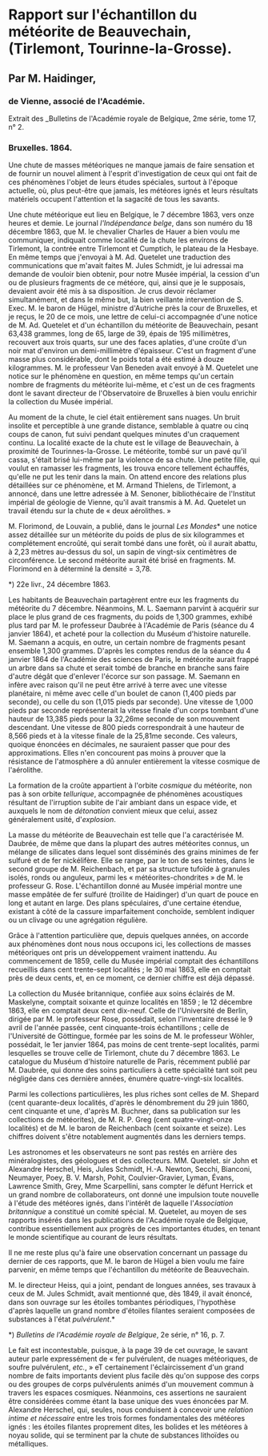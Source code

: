 # Rapport sur l'échantillon du météorite de Beauvechain, (Tirlemont, Tourinne-la-Grosse).

## Par M. Haidinger,

### de Vienne, associé de l'Académie.

Extrait des _Bulletins de l'Académie royale de Belgique, 2me série, tome 17, n° 2.

### Bruxelles. 1864.

Une chute de masses météoriques ne manque jamais de faire sensation et de fournir un nouvel aliment à l'esprit d'investigation de ceux qui ont fait de ces phénomènes l'objet de leurs études spéciales, surtout à l'époque actuelle, où, plus peut-être que jamais, les météores ignés et leurs résultats matériels occupent l'attention et la sagacité de tous les savants.

Une chute météorique eut lieu en Belgique, le 7 décembre 1863, vers onze heures et demie. Le journal _l'Indépendance belge_, dans son numéro du 18 décembre 1863, que M. le chevalier Charles de Hauer a bien voulu me communiquer, indiquait comme localité de la chute les environs de Tirlemont, la contrée entre Tirlemont et Cumptich, le plateau de la Hesbaye. En même temps que j'envoyai à M. Ad. Quetelet une traduction des communications que m'avait faites M. Jules Schmidt, je lui adressai ma demande de vouloir bien obtenir, pour notre Musée impérial, la cession d'un ou de plusieurs fragments de ce météore, qui, ainsi que je le supposais, devaient avoir été mis à sa disposition. Je crus devoir réclamer simultanément, et dans le même but, la bien veillante intervention de S. Exec. M. le baron de Hügel, ministre d'Autriche près la cour de Bruxelles, et je reçus, le 20 de ce mois, une lettre de celui-ci accompagnée d'une notice de M. Ad. Quetelet et d'un échantillon du météorite de Beauvechain, pesant 63,438 grammes, long de 65, large de 39, épais de 195 millimètres, recouvert aux trois quarts, sur une des faces aplaties, d'une croûte d'un noir mat d'environ un demi-millimètre d'épaisseur. C'est un fragment d'une masse plus considérable, dont le poids total a été estimé à douze kilogrammes. M. le professeur Van Beneden avait envoyé à M. Quetelet une notice sur le phénomène en question, en même temps qu'un certain nombre de fragments du météorite lui-même, et c'est un de ces fragments dont le savant directeur de l'Observatoire de Bruxelles à bien voulu enrichir la collection du Musée impérial.

Au moment de la chute, le ciel était entièrement sans nuages. Un bruit insolite et perceptible à une grande distance, semblable à quatre ou cinq coups de canon, fut suivi pendant quelques minutes d'un craquement continu. La localité exacte de la chute est le village de Beauvechain, à proximité de Tourinnes-la-Grosse. Le météorite, tombé sur un pavé qu'il cassa, s'était brisé lui-même par la violence de sa chute. Une petite fille, qui voulut en ramasser les fragments, les trouva encore tellement échauffés, qu'elle ne put les tenir dans la main. On attend encore des relations plus détaillées sur ce phénomène, et M. Armand Thielens, de Tirlemont, a annoncé, dans une lettre adressée à M. Senoner, bibliothécaire de l'Institut impérial de géologie de Vienne, qu'il avait transmis à M. Ad. Quetelet un travail étendu sur la chute de « deux aérolithes. »

M. Florimond, de Louvain, a publié, dans le journal _Les Mondes_* une notice assez détaillée sur un météorite du poids de plus de six kilogrammes et complétement encroûté, qui serait tombé dans une forêt, où il aurait abattu, à 2,23 mètres au-dessus du sol, un sapin de vingt-six centimètres de circonférence. Le second météorite aurait été brisé en fragments. M. Florimond en à déterminé la densité = 3,78.

*) 22e livr., 24 décembre 1863.

Les habitants de Beauvechain partagèrent entre eux les fragments du météorite du 7 décembre. Néanmoins, M. L. Saemann parvint à acquérir sur place le plus grand de ces fragments, du poids de 1,300 grammes, exhibé plus tard par M. le professeur Daubrée à l'Académie de Paris (séance du 4 janvier 1864), et acheté pour la collection du Muséum d'histoire naturelle. M. Saemann a acquis, en outre, un certain nombre de fragments pesant ensemble 1,300 grammes. D'après les comptes rendus de la séance du 4 janvier 1864 de l'Académie des sciences de Paris, le météorite aurait frappé un arbre dans sa chute et serait tombé de branche en branche sans faire d'autre dégât que d'enlever l'écorce sur son passage. M. Saemann en infère avec raison qu'il ne peut être arrivé à terre avec une vitesse planétaire, ni même avec celle d'un boulet de canon (1,400 pieds par seconde), ou celle du son (1,015 pieds par seconde). Une vitesse de 1,000 pieds par seconde représenterait la vitesse finale d'un corps tombant d'une hauteur de 13,385 pieds pour la 32,26me seconde de son mouvement descendant. Une vitesse de 800 pieds correspondrait à une hauteur de 8,566 pieds et à la vitesse finale de la 25,81me seconde. Ces valeurs, quoique énoncées en décimales, ne sauraient passer que pour des approximations. Elles n'en concourent pas moins à prouver que la résistance de l'atmosphère a dû annuler entièrement la vitesse cosmique de l'aérolithe.

La formation de la croûte appartient à l'orbite _cosmique_ du météorite, non pas à son orbite _tellurique_, accompagnée de phénomènes acoustiques résultant de l'irruption subite de l'air ambiant dans un espace vide, et auxquels le nom de _détonation_ convient mieux que celui, assez généralement usité, d'_explosion_.

La masse du météorite de Beauvechain est telle que l'a caractérisée M. Daubrée, de même que dans la plupart des autres météorites connus, un mélange de silicates dans lequel sont disséminés des grains minimes de fer sulfuré et de fer nickélifère. Elle se range, par le ton de ses teintes, dans le second groupe de M. Reichenbach, et par sa structure tufoïde à granules isolés, ronds ou anguleux, parmi les « météorites-chondrites » de M. le professeur G. Rose. L'échantillon donné au Musée impérial montre une masse empâtée de fer sulfuré (troïlite de Haidinger) d'un quart de pouce en long et autant en large. Des plans spéculaires, d'une certaine étendue, existant à côté de la cassure imparfaitement conchoïde, semblent indiquer ou un clivage ou une agrégation régulière.

Grâce à l'attention particulière que, depuis quelques années, on accorde aux phénomènes dont nous nous occupons ici, les collections de masses météoriques ont pris un développement vraiment inattendu. Au commencement de 1859, celle du Musée impérial comptait des échantillons recueillis dans cent trente-sept localités ; le 30 mai 1863, elle en comptait près de deux cents, et, en ce moment, ce dernier chiffre est déjà dépassé.

La collection du Musée britannique, confiée aux soins éclairés de M. Maskelyne, comptait soixante et quinze localités en 1859 ; le 12 décembre 1863, elle en comptait deux cent dix-neuf. Celle de l'Université de Berlin, dirigée par M. le professeur Rose, possédait, selon l'inventaire dressé le 9 avril de l'année passée, cent cinquante-trois échantillons ; celle de l'Université de Göttingue, formée par les soins de M. le professeur Wöhler, possédait, le 1er janvier 1864, pas moins de cent trente-sept localités, parmi lesquelles se trouve celle de Tirlemont, chute du 7 décembre 1863. Le catalogue du Muséum d'histoire naturelle de Paris, récemment publié par M. Daubrée, qui donne des soins particuliers à cette spécialité tant soit peu négligée dans ces dernière années, énumère quatre-vingt-six localités.

Parmi les collections particulières, les plus riches sont celles de M. Shepard (cent quarante-deux localités, d'après le dénombrement du 29 juin 1860, cent cinquante et une, d'après M. Buchner, dans sa publication sur les collections de météorites), de M. R. P. Greg (cent quatre-vingt-onze localités) et de M. le baron de Reichenbach (cent soixante et seize). Les chiffres doivent s'être notablement augmentés dans les derniers temps.

Les astronomes et les observateurs ne sont pas restés en arrière des minéralogistes, des géologues et des collecteurs. MM. Quetelet. sir John et Alexandre Herschel, Heis, Jules Schmidt, H.-A. Newton, Secchi, Bianconi, Neumayer, Poey, B. V. Marsh, Pohit, Coulvier-Gravier, Lyman, Évans, Lawrence Smith, Grey, Mme Scarpellini, sans compter le défunt Herrick et un grand nombre de collaborateurs, ont donné une impulsion toute nouvelle à l'étude des météores ignés, dans l'intérêt de laquelle l'_Association britannique_ a constitué un comité spécial. M. Quetelet, au moyen de ses rapports insérés dans les publications de l'Académie royale de Belgique, contribue essentiellement aux progrès de ces importantes études, en tenant le monde scientifique au courant de leurs résultats.

Il ne me reste plus qu'à faire une observation concernant un passage du dernier de ces rapports, que M. le baron de Hügel a bien voulu me faire parvenir, en même temps que l'échantillon du météorite de Beauvechain.

M. le directeur Heiss, qui a joint, pendant de longues années, ses travaux à ceux de M. Jules Schmidt, avait mentionné que, dès 1849, il avait énoncé, dans son ouvrage sur les étoiles tombantes périodiques, l'hypothèse d'après laquelle un grand nombre d'étoiles filantes seraient composées de substances à l'état _pulvérulent_.*

*) _Bulletins de l'Académie royale de Belgique_, 2e série, n° 16, p. 7.

Le fait est incontestable, puisque, à la page 39 de cet ouvrage, le savant auteur parle expressément de « fer pulvérulent, de nuages météoriques, de soufre pulvérulent, _etc._, » eT certainement l'éclaircissement d'un grand nombre de faits importants devient plus facile dès qu'on suppose des corps ou des groupes de corps pulvérulents animés d'un mouvement commun à travers les espaces cosmiques. Néanmoins, ces assertions ne sauraient être considérées comme étant la base unique des vues énoncées par M. Alexandre Herschel, qui, seules, nous conduisent à concevoir une _relation intime et nécessaire_ entre les trois formes fondamentales des météores ignés : les étoiles filantes proprement dites, les bolides et les météores à noyau solide, qui se terminent par la chute de substances lithoïdes ou métalliques.
